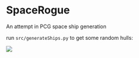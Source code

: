 # SpaceRogue

An attempt in PCG space ship generation

run `src/generateShips.py` to get some random hulls:

![](https://i.imgur.com/RKcgs8d.gif)
